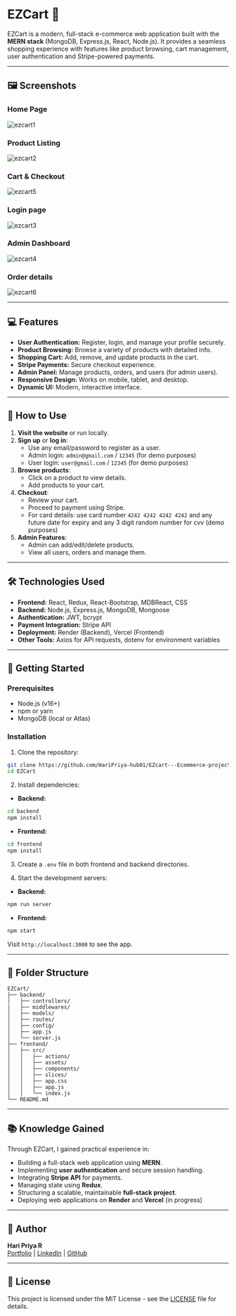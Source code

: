 # EZCart 🛒

EZCart is a modern, full-stack e-commerce web application built with the **MERN stack** (MongoDB, Express.js, React, Node.js). It provides a seamless shopping experience with features like product browsing, cart management, user authentication and Stripe-powered payments.

---


## 🖼️ Screenshots

### Home Page

![ezcart1](https://github.com/user-attachments/assets/593ef043-ae79-476d-899f-764336443cfe)


### Product Listing

![ezcart2](https://github.com/user-attachments/assets/d4927dc0-c0a3-4732-9c68-93a47c8daef2)


### Cart & Checkout

![ezcart5](https://github.com/user-attachments/assets/46a96dc0-a978-4d8f-b64b-f94092ba06dd)

&#x20;

### Login page
![ezcart3](https://github.com/user-attachments/assets/ab0b7e03-c740-43bf-9968-b85f792f7359)


### Admin Dashboard
![ezcart4](https://github.com/user-attachments/assets/f2033d57-9c30-47ba-8f3f-6008108b7a9b)


### Order details
![ezcart6](https://github.com/user-attachments/assets/5ad2a6c0-e6ea-4b32-b87d-92e14b67bf6a)

---

## 💻 Features

- **User Authentication:** Register, login, and manage your profile securely.
- **Product Browsing:** Browse a variety of products with detailed info.
- **Shopping Cart:** Add, remove, and update products in the cart.
- **Stripe Payments:** Secure checkout experience.
- **Admin Panel:** Manage products, orders, and users (for admin users).
- **Responsive Design:** Works on mobile, tablet, and desktop.
- **Dynamic UI:** Modern, interactive interface.

---

## 📝 How to Use

1. **Visit the website** or run locally.
2. **Sign up** or **log in**:
   - Use any email/password to register as a user.
   - Admin login: `admin@gmail.com` / `12345` (for demo purposes)
   - User login: `user@gmail.com` / `12345` (for demo purposes)
3. **Browse products**:
   - Click on a product to view details.
   - Add products to your cart.
4. **Checkout**:
   - Review your cart.
   - Proceed to payment using Stripe.
   - For card details: use card number `4242 4242 4242 4242` and any future date for expiry and any 3 digit random number for cvv (demo purposes)
5. **Admin Features**:
   - Admin can add/edit/delete products.
   - View all users, orders and manage them.

---

## 🛠️ Technologies Used

- **Frontend:** React, Redux, React-Bootstrap, MDBReact, CSS
- **Backend:** Node.js, Express.js, MongoDB, Mongoose
- **Authentication:** JWT, bcrypt
- **Payment Integration:** Stripe API
- **Deployment:** Render (Backend), Vercel (Frontend)
- **Other Tools:** Axios for API requests, dotenv for environment variables

---

## 🚀 Getting Started

### Prerequisites

- Node.js (v16+)
- npm or yarn
- MongoDB (local or Atlas)

### Installation

1. Clone the repository:

```bash
git clone https://github.com/HariPriya-hub01/EZcart---Ecommerce-project.git
cd EZCart
```

2. Install dependencies:

- **Backend:**

```bash
cd backend
npm install
```

- **Frontend:**

```bash
cd frontend
npm install
```

3. Create a `.env` file in both frontend and backend directories.

4. Start the development servers:

- **Backend:**

```bash
npm run server
```

- **Frontend:**

```bash
npm start
```

Visit `http://localhost:3000` to see the app.

---

## 📂 Folder Structure

```
EZCart/
├── backend/
│   ├── controllers/
|   ├── middlewares/
│   ├── models/
│   ├── routes/
│   ├── config/
│   ├── app.js
│   └── server.js
├── frontend/
│   ├── src/
│   │   ├── actions/
│   │   ├── assets/
│   │   ├── components/
│   │   ├── slices/
│   │   ├── app.css
│   │   ├── app.js
│   │   └── index.js
└── README.md
```

---

## 📚 Knowledge Gained

Through EZCart, I gained practical experience in:

- Building a full-stack web application using **MERN**.
- Implementing **user authentication** and secure session handling.
- Integrating **Stripe API** for payments.
- Managing state using **Redux**.
- Structuring a scalable, maintainable **full-stack project**.
- Deploying web applications on **Render** and **Vercel** (in progress)

---

## 👤 Author

**Hari Priya R**\
[Portfolio](https://hari-priya-portfolio.vercel.app/) | [LinkedIn](https://www.linkedin.com/in/haripriyaradhakrishnan/) | [GitHub](https://github.com/HariPriya-hub01)

---

## 📄 License

This project is licensed under the MIT License - see the [LICENSE](LICENSE) file for details.
